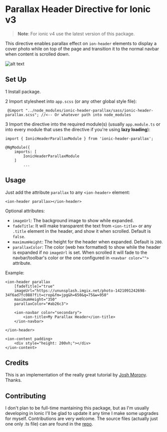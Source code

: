 # Parallax Header Directive for Ionic v3 #

>**Note**: For ionic v4 use the latest version of this package.

This directive enables parallax effect on `ion-header` elements to display a cover photo while on top of the page and transition it to the normal navbar when content is scrolled down.

![alt text](https://raw.githubusercontent.com/RaschidGithub/ionic-header-parallax/master/gif.gif)

## Set Up ##

1 Install package.

2 Import stylesheet into `app.scss` (or any other global style file):

```
 @import "../node_modules/ionic-header-parallax/sass/ionic-header-parallax.scss"; //<-- Or whatever path into node_modules
 ```

3 Import the directive into the required module(s) (usually `app.module.ts` or into every module that uses the directive if you're using **lazy loading**):

```
import { IonicHeaderParallaxModule } from 'ionic-header-parallax';

@NgModule({
    imports: [
    	IonicHeaderParallaxModule
    ]
		...
```


## Usage ##

Just add the attribute `parallax` to any `<ion-header>` element:

```
<ion-header parallax></ion-header>
```

Optional attributes:

* `imageUrl`: The background image to show while expanded.
* `fadeTitle`: It will make transparent the text from `<ion-title>` or any `.title` element in the header, and show it when scrolled. Default is `false`.
* `maximumHeight`: The height for the header when expanded. Default is `200`.
* `parallaxColor`: The color (web hex formatted) to show while the header is expanded if no `imageUrl` is set. When scrolled it will fade to the navbar/toolbar's color or the one configured in `<navbar color="">` attribute.

Example:

```
<ion-header parallax
	[fadeTitle]="true"
	imageUrl="https://ununsplash.imgix.net/photo-1421091242698-34f6ad7fc088?fit=crop&fm=jpg&h=650&q=75&w=950"
	maximumHeight="350"
	parallaxColor="#ab26c3">

	<ion-navbar color="secondary">
		<ion-title>My Parallax Header</ion-title>
	</ion-navbar>

</ion-header>

<ion-content padding>
	<div style="height: 200vh;"></div>
</ion-content>
```

## Credits ##
This is an implementation of the really great tutorial by [Josh Morony](https://www.joshmorony.com/how-to-create-a-directive-in-ionic-2-parallax-header/). Thanks.

## Contributing ##

I don't plan to be full-time mantaining this package, but as I'm usually developing in Ionic I'll be glad to update it any time I make some upgrades for myself.
Contributions are very welcome. The source files (actually just one only .ts file) can are found in the [repo](https://github.com/RaschidGithub/ionic-header-parallax).
